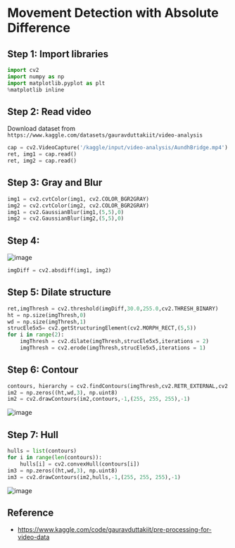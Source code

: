 # Movement Detection with Absolute Difference

## Step 1: Import libraries

```python
import cv2
import numpy as np
import matplotlib.pyplot as plt
%matplotlib inline 
```

##  Step 2: Read video
Download dataset from `https://www.kaggle.com/datasets/gauravduttakiit/video-analysis`

```python
cap = cv2.VideoCapture('/kaggle/input/video-analysis/AundhBridge.mp4')
ret, img1 = cap.read()
ret, img2 = cap.read()
```

## Step 3: Gray and Blur
```python
img1 = cv2.cvtColor(img1, cv2.COLOR_BGR2GRAY)
img2 = cv2.cvtColor(img2, cv2.COLOR_BGR2GRAY)
img1 = cv2.GaussianBlur(img1,(5,5),0)
img2 = cv2.GaussianBlur(img2,(5,5),0)
```


## Step 4:

![image](https://github.com/hughiephan/DPL/assets/16631121/88e54921-503e-4ed0-b996-3c7501b6a76f)

```python
imgDiff = cv2.absdiff(img1, img2) 
```

## Step 5: Dilate structure
```python
ret,imgThresh = cv2.threshold(imgDiff,30.0,255.0,cv2.THRESH_BINARY)
ht = np.size(imgThresh,0)
wd = np.size(imgThresh,1)
strucEle5x5= cv2.getStructuringElement(cv2.MORPH_RECT,(5,5))
for i in range(2):
    imgThresh = cv2.dilate(imgThresh,strucEle5x5,iterations = 2)
    imgThresh = cv2.erode(imgThresh,strucEle5x5,iterations = 1)
```

## Step 6: Contour
```python
contours, hierarchy = cv2.findContours(imgThresh,cv2.RETR_EXTERNAL,cv2.CHAIN_APPROX_SIMPLE)
im2 = np.zeros((ht,wd,3), np.uint8)
im2 = cv2.drawContours(im2,contours,-1,(255, 255, 255),-1)
```

![image](https://github.com/hughiephan/DPL/assets/16631121/466476c2-c4a3-4c57-abd8-a3fe9e606494)


## Step 7: Hull
```python
hulls = list(contours)
for i in range(len(contours)):
    hulls[i] = cv2.convexHull(contours[i])
im3 = np.zeros((ht,wd,3), np.uint8)
im3 = cv2.drawContours(im2,hulls,-1,(255, 255, 255),-1)
```

![image](https://github.com/hughiephan/DPL/assets/16631121/42599119-6dcd-4c98-9370-c34a1ff7effc)

## Reference
- https://www.kaggle.com/code/gauravduttakiit/pre-processing-for-video-data
